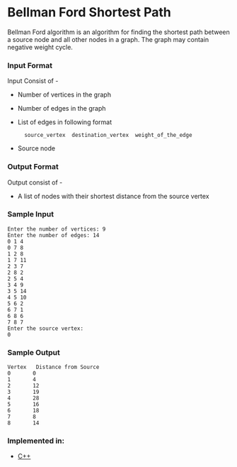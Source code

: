 # Bellman Ford Shortest Path

Bellman Ford algorithm is an algorithm for finding the shortest path between a source node and all other nodes in a graph. The graph may contain negative weight cycle.

### Input Format

Input Consist of -  

- Number of vertices in the graph
- Number of edges in the graph
- List of edges in following format  

        source_vertex  destination_vertex  weight_of_the_edge 

- Source node

### Output Format

Output consist of - 

- A list of nodes with their shortest distance from the source vertex


### Sample Input

```
Enter the number of vertices: 9
Enter the number of edges: 14
0 1 4
0 7 8
1 2 8
1 7 11
2 3 7
2 8 2
2 5 4
3 4 9
3 5 14
4 5 10
5 6 2
6 7 1
6 8 6
7 8 7
Enter the source vertex: 
0
```

### Sample Output

```
Vertex   Distance from Source
0		0
1		4
2		12
3		19
4		28
5		16
6		18
7		8
8		14
```

### Implemented in:

- [C++](Bellman_Ford/bellman_ford.cpp)
